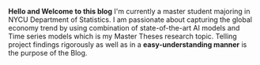 **Hello and Welcome to this blog** 
I'm currently a master student majoring in NYCU Department of Statistics.
I am passionate about capturing the global economy trend by using combination of state-of-the-art AI models and Time series models which is my Master Theses research topic. 
Telling project findings rigorously as well as in a **easy-understanding manner** is the purpose of the Blog.


